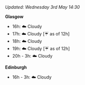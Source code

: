 *Updated: Wednesday 3rd May 14:30*

**Glasgow**

* 16h: :cloud: Cloudy
* 17h: :cloud: Cloudy [:umbrella: as of 12h]
* 18h: :cloud: Cloudy
* 19h: :cloud: Cloudy [:umbrella: as of 12h]
* 20h - 3h: :cloud: Cloudy

**Edinburgh**

* 16h - 3h: :cloud: Cloudy
